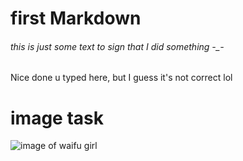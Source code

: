 # first Markdown 
###### this is just some text to sign that I did something -_-
Nice done u typed here, but I guess it's not correct lol 
# image task
![image of waifu girl](https://imgs.search.brave.com/pgP0JFmtnKwHftXwNPBdgT0E87VaDNY5NRY2naQ5qy0/rs:fit:500:0:0:0/g:ce/aHR0cHM6Ly93d3cu/ZW50b2luLmNvbS9p/bWFnZXMvY3V0ZTMu/anBn)
